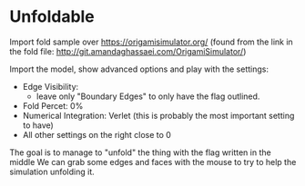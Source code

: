 # Unfoldable

Import fold sample over https://origamisimulator.org/ (found from the link in the fold file: http://git.amandaghassaei.com/OrigamiSimulator/)


Import the model, show advanced options and play with the settings:

- Edge Visibility:
    - leave only "Boundary Edges" to only have the flag outlined.
- Fold Percet: 0%
- Numerical Integration: Verlet (this is probably the most important setting to have)
- All other settings on the right close to 0

The goal is to manage to "unfold" the thing with the flag written in the middle
We can grab some edges and faces with the mouse to try to help  the simulation unfolding it.